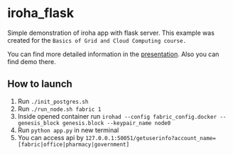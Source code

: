 # iroha_flask
Simple demonstration of iroha app with flask server. 
This example was created for the ``` Basics of Grid and Cloud Computing course. ```

You can find more detailed information in the [presentation](https://docs.google.com/presentation/d/1-h2iDga_xvNEWnKMH_MFAfZjpPHJInWwcvbBH1li2Bk/edit?usp=sharing).
Also you can find demo there.


## How to launch
1. Run ``` ./init_postgres.sh ```
2. Run ``` ./run_node.sh fabric 1 ```
3. Inside opened container run ``` irohad --config fabric_config.docker --genesis_block genesis.block --keypair_name node0 ```
4. Run ``` python app.py ``` in new terminal
5. You can access api by ```127.0.0.1:50051/getuserinfo?account_name=[fabric|office|pharmacy|government] ```


